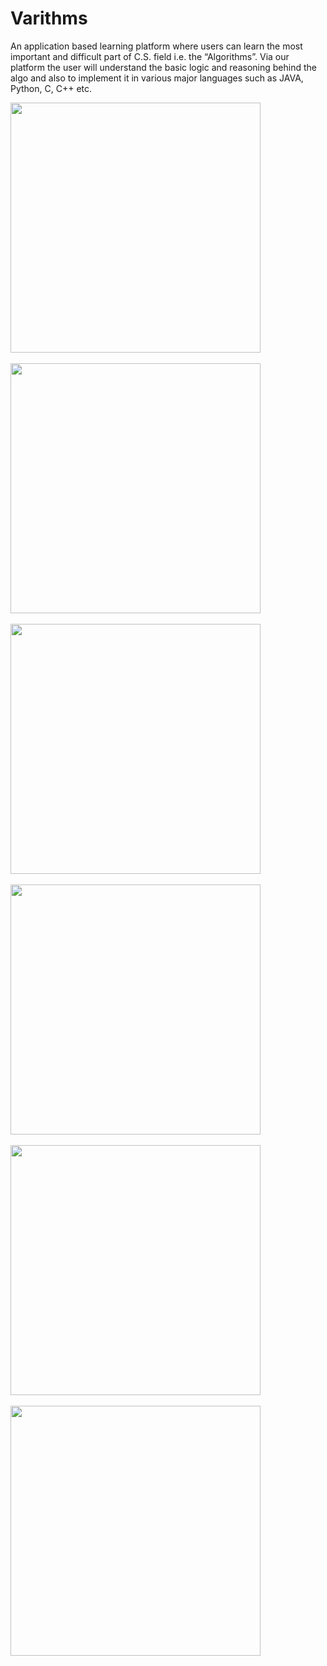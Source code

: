 # Varithms

An application based learning platform where users can learn the most important and difficult part of C.S.  field i.e. the “Algorithms”. Via our platform the user will understand the basic logic and reasoning behind the algo and also to implement it in various major languages such as JAVA, Python, C, C++ etc.


<img src="https://user-images.githubusercontent.com/15704920/148894812-afaa8077-7724-4b4f-9ac9-e15408880f67.png" width = "400">
<br>
<br>
<img src="https://user-images.githubusercontent.com/15704920/148894835-45b251d4-8eb0-48cb-b967-8b987ea273a5.png" width = "400">
<br>
<br>
<img src="https://user-images.githubusercontent.com/15704920/148894959-1036b4b6-2301-435b-884c-53930e667134.png" width = "400">
<br>
<br>
<img src="https://user-images.githubusercontent.com/15704920/148894991-c8e86cb6-aaa1-4141-9773-5d4cc458ec9c.png" width = "400">
<br>
<br>
<img src="https://user-images.githubusercontent.com/15704920/148894686-b943f65e-94a7-4f82-bdf8-9444d0cd6701.png" width = "400">
<br>
<br>
<img src="https://user-images.githubusercontent.com/15704920/148895133-393d0d25-8fb3-446c-ba94-38f88c1a86a1.png" width = "400">
<br>
<br>
